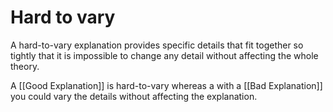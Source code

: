 # Hard to vary

A hard-to-vary explanation provides specific details that fit together so tightly that it is impossible to change any detail without affecting the whole theory.

A [[Good Explanation]] is hard-to-vary whereas a with a [[Bad Explanation]] you could vary the details without affecting the explanation.